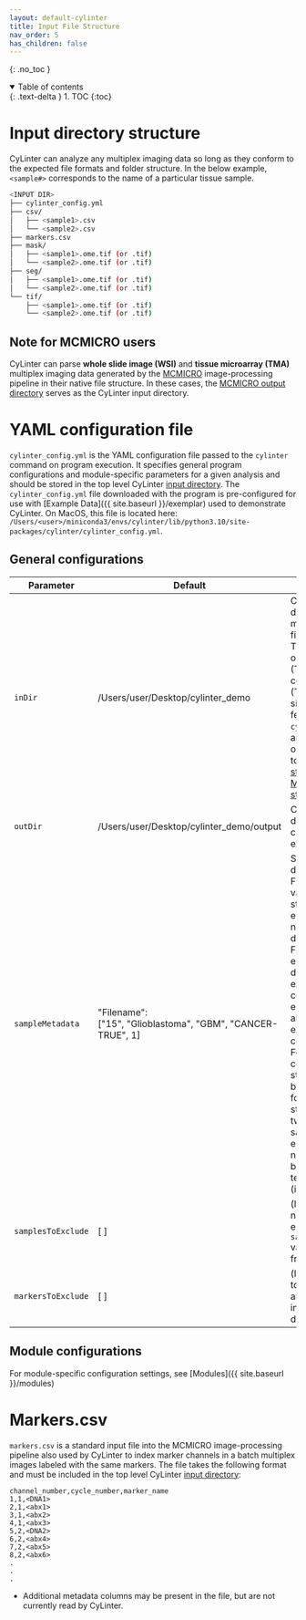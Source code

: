 ```yaml
---
layout: default-cylinter
title: Input File Structure
nav_order: 5
has_children: false
---
```


{: .no_toc }

<details open markdown="block">
  <summary>
    Table of contents
  </summary>
  {: .text-delta }
1. TOC
{:toc}
</details>

# Input directory structure

CyLinter can analyze any multiplex imaging data so long as they conform to the expected file formats and folder structure. In the below example, `<sample#>` corresponds to the name of a particular tissue sample.

``` bash
<INPUT DIR>
├── cylinter_config.yml
├── csv/
│   ├── <sample1>.csv
│   └── <sample2>.csv
├── markers.csv
├── mask/
│   ├── <sample1>.ome.tif (or .tif)
│   └── <sample2>.ome.tif (or .tif)
├── seg/
│   ├── <sample1>.ome.tif (or .tif)
│   └── <sample2>.ome.tif (or .tif)
└── tif/
    ├── <sample1>.ome.tif (or .tif)
    └── <sample2>.ome.tif (or .tif)
```

## Note for MCMICRO users
CyLinter can parse **whole slide image (WSI)** and **tissue microarray (TMA)** multiplex imaging data generated by the [MCMICRO](https://mcmicro.org) image-processing pipeline in their native file structure. In these cases, the [MCMICRO output directory](https://mcmicro.org/io.html#directory-structure) serves as the CyLinter input directory. 


# YAML configuration file

`cylinter_config.yml` is the YAML configuration file passed to the `cylinter` command on program execution. It specifies general program configurations and module-specific parameters for a given analysis and should be stored in the top level CyLinter [input directory](#input-directory-structure). The `cylinter_config.yml` file downloaded with the program is pre-configured for use with [Example Data]({{ site.baseurl }}/exemplar) used to demonstrate CyLinter. On MacOS, this file is located here: `/Users/<user>/miniconda3/envs/cylinter/lib/python3.10/site-packages/cylinter/cylinter_config.yml`.

## General configurations

| Parameter | Default | Description |
| --- | --- | --- |
| `inDir` | /Users/user/Desktop/cylinter_demo | CyLinter input directory; contains multi-channel image files (TIFF/OME-TIFF), segmentation outline files (TIFF/OME-TIFF), cell ID masks (TIFF/OME-TIFF), single-cell spatial feature tables (CSV), `cylinter_config.yml`, and `markers.csv` organized according to the [input directory structure](#input-directory-structure) or as native [MCMICRO output structure](https://mcmicro.org/io.html#directory-structure). |
| `outDir` | /Users/user/Desktop/cylinter_demo/output | CyLinter output directory path; created on program execution. |
| `sampleMetadata` | "Filename": <br />  ["15", "Glioblastoma", "GBM", "CANCER-TRUE", 1] | Sample metadata dictionary: keys = Filenames (str); values = list of strings. First elements: sample names (str, may differ from Filename). Second elements: descriptive text of experimental condition (str). Third elements: abbreviation of experimental condition (str). Fourth elements: comma-delimited string of arbitrary binary declarations for computing t-statistics between two groups of samples (str). Fifth elements: replicate number specifying biological or technical replicates (int). |
| `samplesToExclude` | [ ] | (list of strs) Sample names (i.e., first elements in `sampleMetadata` values) to exclude from analysis. |
| `markersToExclude` | [ ] | (list of strs) Markers to exclude from analysis (not including nuclear dyes). |

## Module configurations
For module-specific configuration settings, see [Modules]({{ site.baseurl }}/modules)


# Markers.csv
`markers.csv` is a standard input file into the MCMICRO image-processing pipeline also used by CyLinter to index marker channels in a batch multiplex images labeled with the same markers. The file takes the following format and must be included in the top level CyLinter [input directory](#input-directory-structure):

```
channel_number,cycle_number,marker_name
1,1,<DNA1>
2,1,<abx1>
3,1,<abx2>
4,1,<abx3>
5,2,<DNA2>
6,2,<abx4>
7,2,<abx5>
8,2,<abx6>
.
.
.
```
* Additional metadata columns may be present in the file, but are not currently read by CyLinter.
